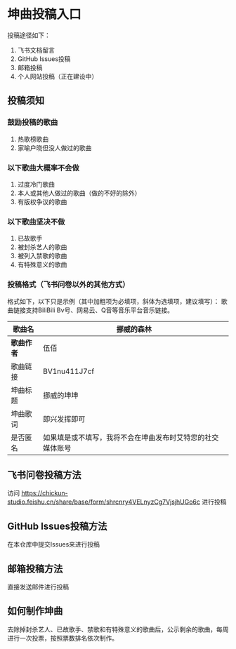# 坤曲投稿入口

投稿途径如下：

1. 飞书文档留言
2. GitHub Issues投稿
3. 邮箱投稿
4. 个人网站投稿（正在建设中）

## 投稿须知

### 鼓励投稿的歌曲

1. 热歌榜歌曲
2. 家喻户晓但没人做过的歌曲

### 以下歌曲大概率不会做

1. 过度冷门歌曲
2. 本人或其他人做过的歌曲（做的不好的除外）
3. 有版权争议的歌曲

### 以下歌曲坚决不做

1. 已故歌手
2. 被封杀艺人的歌曲
3. 被列入禁歌的歌曲
4. 有特殊意义的歌曲

### 投稿格式（飞书问卷以外的其他方式）

格式如下，以下只是示例（其中加粗项为必填项，斜体为选填项，建议填写）：
歌曲链接支持BiliBili Bv号、网易云、Q音等音乐平台音乐链接。

| **歌曲名**   | 挪威的森林                                                 |
| ------------ | ---------------------------------------------------------- |
| **歌曲作者** | 伍佰                                                       |
| 歌曲链接     | BV1nu411J7cf                                               |
| 坤曲标题     | 挪威的坤坤                                                 |
| 坤曲歌词     | 即兴发挥即可                                               |
| 是否匿名     | 如果填是或不填写，我将不会在坤曲发布时艾特您的社交媒体账号 |

## 飞书问卷投稿方法

访问 https://chickun-studio.feishu.cn/share/base/form/shrcnry4VELnyzCg7VjsjhUGo6c 进行投稿


## GitHub Issues投稿方法

在本仓库中提交Issues来进行投稿

## 邮箱投稿方法

直接发送邮件进行投稿

## 如何制作坤曲

去除掉封杀艺人、已故歌手、禁歌和有特殊意义的歌曲后，公示剩余的歌曲，每周进行一次投票，按照票数排名依次制作。
